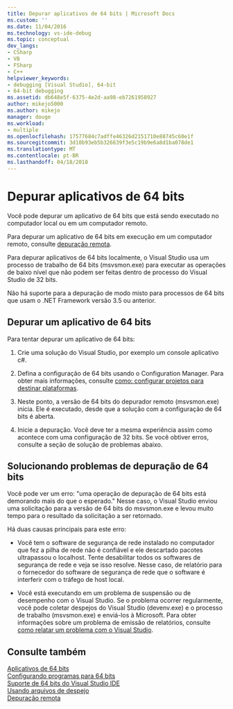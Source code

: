 ```yaml
---
title: Depurar aplicativos de 64 bits | Microsoft Docs
ms.custom: ''
ms.date: 11/04/2016
ms.technology: vs-ide-debug
ms.topic: conceptual
dev_langs:
- CSharp
- VB
- FSharp
- C++
helpviewer_keywords:
- debugging [Visual Studio], 64-bit
- 64-bit debugging
ms.assetid: db648e5f-6375-4e2d-aa98-eb7261958927
author: mikejo5000
ms.author: mikejo
manager: douge
ms.workload:
- multiple
ms.openlocfilehash: 17577684c7adffe46326d2151710e88745c60e1f
ms.sourcegitcommit: 3d10b93eb5b326639f3e5c19b9e6a8d1ba078de1
ms.translationtype: MT
ms.contentlocale: pt-BR
ms.lasthandoff: 04/18/2018
---
```

# <a name="debug-64-bit-applications"></a>Depurar aplicativos de 64 bits
Você pode depurar um aplicativo de 64 bits que está sendo executado no computador local ou em um computador remoto.  
  
 Para depurar um aplicativo de 64 bits em execução em um computador remoto, consulte [depuração remota](../debugger/remote-debugging.md).  
  
 Para depurar aplicativos de 64 bits localmente, o Visual Studio usa um processo de trabalho de 64 bits (msvsmon.exe) para executar as operações de baixo nível que não podem ser feitas dentro de processo do Visual Studio de 32 bits.  
  
 Não há suporte para a depuração de modo misto para processos de 64 bits que usam o .NET Framework versão 3.5 ou anterior.  
  
## <a name="debug-a-64-bit-application"></a>Depurar um aplicativo de 64 bits  
 Para tentar depurar um aplicativo de 64 bits:  
  
1.  Crie uma solução do Visual Studio, por exemplo um console aplicativo c#.  
  
2.  Defina a configuração de 64 bits usando o Configuration Manager. Para obter mais informações, consulte [como: configurar projetos para destinar plataformas](../ide/how-to-configure-projects-to-target-platforms.md).  
  
3.  Neste ponto, a versão de 64 bits do depurador remoto (msvsmon.exe) inicia. Ele é executado, desde que a solução com a configuração de 64 bits é aberta.  
  
4.  Inicie a depuração. Você deve ter a mesma experiência assim como acontece com uma configuração de 32 bits. Se você obtiver erros, consulte a seção de solução de problemas abaixo.  
  
## <a name="troubleshooting-64-bit-debugging"></a>Solucionando problemas de depuração de 64 bits  
 Você pode ver um erro: "uma operação de depuração de 64 bits está demorando mais do que o esperado." Nesse caso, o Visual Studio enviou uma solicitação para a versão de 64 bits do msvsmon.exe e levou muito tempo para o resultado da solicitação a ser retornado.  
  
 Há duas causas principais para este erro:  
  
-   Você tem o software de segurança de rede instalado no computador que fez a pilha de rede não é confiável e ele descartado pacotes ultrapassou o localhost. Tente desabilitar todos os softwares de segurança de rede e veja se isso resolve. Nesse caso, de relatório para o fornecedor do software de segurança de rede que o software é interferir com o tráfego de host local.  
  
-   Você está executando em um problema de suspensão ou de desempenho com o Visual Studio. Se o problema ocorrer regularmente, você pode coletar despejos do Visual Studio (devenv.exe) e o processo de trabalho (msvsmon.exe) e enviá-los à Microsoft. Para obter informações sobre um problema de emissão de relatórios, consulte [como relatar um problema com o Visual Studio](../ide/How-to-Report-a-Problem-with-Visual-Studio-2017.md).
  
## <a name="see-also"></a>Consulte também  
 [Aplicativos de 64 bits](http://msdn.microsoft.com/Library/fd4026bc-2c3d-4b27-86dc-ec5e96018181)   
 [Configurando programas para 64 bits](/cpp/build/configuring-programs-for-64-bit-visual-cpp)   
 [Suporte de 64 bits do Visual Studio IDE](../ide/visual-studio-ide-64-bit-support.md)   
 [Usando arquivos de despejo](../debugger/using-dump-files.md)   
 [Depuração remota](../debugger/remote-debugging.md)